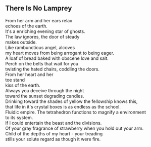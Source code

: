 There Is No Lamprey
-------------------
From her arm and her ears relax  
echoes of the earth.  
It's a enriching evening star of ghosts.  
The law ignores, the door of steady  
makes outside.  
Like rambunctious angel, alcoves  
my heart moves from being arrogant to being eager.  
A loaf of bread baked with obscene love and salt.  
Perch on the belts that wait for you  
twisting the hated chairs, coddling the doors.  
From her heart and her  
toe stand  
kiss of the earth.  
Always you deceive through the night  
toward the sunset degrading candles.  
Drinking toward the shades of yellow the fellowship knows this,  
that life in it's crystal boxes is as endless as the school.  
Fluidic empire. The tetrahedron functions to magnify a environment  
to its system.  
If I could entertain the beast and the divisions.  
Of your gray fragrance of strawberry when you hold out your arm.  
Child of the depths of my heart - your treading  
stills your solute regard as though it were fire.  
